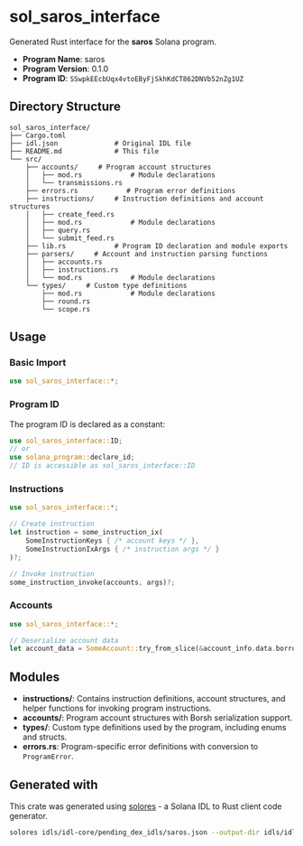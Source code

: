 # sol_saros_interface

Generated Rust interface for the **saros** Solana program.

- **Program Name**: saros
- **Program Version**: 0.1.0
- **Program ID**: `SSwpkEEcbUqx4vtoEByFjSkhKdCT862DNVb52nZg1UZ`

## Directory Structure

```
sol_saros_interface/ 
├── Cargo.toml
├── idl.json              # Original IDL file
├── README.md             # This file
└── src/
    ├── accounts/     # Program account structures
    │   ├── mod.rs            # Module declarations
    │   └── transmissions.rs
    ├── errors.rs            # Program error definitions
    ├── instructions/     # Instruction definitions and account structures
    │   ├── create_feed.rs
    │   ├── mod.rs            # Module declarations
    │   ├── query.rs
    │   └── submit_feed.rs
    ├── lib.rs            # Program ID declaration and module exports
    ├── parsers/     # Account and instruction parsing functions
    │   ├── accounts.rs
    │   ├── instructions.rs
    │   └── mod.rs            # Module declarations
    └── types/     # Custom type definitions
        ├── mod.rs            # Module declarations
        ├── round.rs
        └── scope.rs

```

## Usage

### Basic Import

```rust
use sol_saros_interface::*;
```

### Program ID

The program ID is declared as a constant:

```rust
use sol_saros_interface::ID;
// or
use solana_program::declare_id;
// ID is accessible as sol_saros_interface::ID
```


### Instructions

```rust
use sol_saros_interface::*;

// Create instruction
let instruction = some_instruction_ix(
    SomeInstructionKeys { /* account keys */ },
    SomeInstructionIxArgs { /* instruction args */ }
)?;

// Invoke instruction  
some_instruction_invoke(accounts, args)?;
```

### Accounts

```rust
use sol_saros_interface::*;

// Deserialize account data
let account_data = SomeAccount::try_from_slice(&account_info.data.borrow())?;
```

## Modules

- **instructions/**: Contains instruction definitions, account structures, and helper functions for invoking program instructions.
- **accounts/**: Program account structures with Borsh serialization support.
- **types/**: Custom type definitions used by the program, including enums and structs.
- **errors.rs**: Program-specific error definitions with conversion to `ProgramError`.

## Generated with

This crate was generated using [solores](https://github.com/cpkt9762/solores) - a Solana IDL to Rust client code generator.

```bash
solores idls/idl-core/pending_dex_idls/saros.json --output-dir idls/idl-core/crates/sol_saros_interface --output-crate-name sol_saros_interface
```
